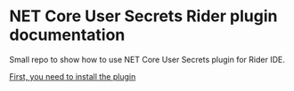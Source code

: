 # NET Core User Secrets Rider plugin documentation

Small repo to show how to use NET Core User Secrets plugin for Rider IDE.

[First, you need to install the plugin]([https://link-url-here.org](https://plugins.jetbrains.com/plugin/10183--net-core-user-secrets)https://plugins.jetbrains.com/plugin/10183--net-core-user-secrets)

